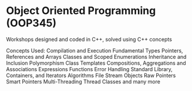 # Object Oriented Programming (OOP345)
Workshops designed and coded in C++, solved using C++ concepts

Concepts Used:
Compilation and Execution
Fundamental Types
Pointers, References and Arrays
Classes and Scoped Enumerations
Inheritance and Inclusion Polymorphism
Class Templates
Compositions, Aggregations and Associations
Expressions
Functions
Error Handling
Standard Library, Containers, and Iterators
Algorithms
File Stream Objects
Raw Pointers
Smart Pointers
Multi-Threading
Thread Classes and many more

